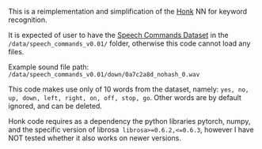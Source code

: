 This is a reimplementation and simplification of the [Honk](https://github.com/castorini/honk) NN for keyword recognition.

It is expected of user to have the [Speech Commands Dataset](https://research.googleblog.com/2017/08/launching-speech-commands-dataset.html) in the ```/data/speech_commands_v0.01/``` folder, otherwise this code cannot load any files.

Example sound file path: ```/data/speech_commands_v0.01/down/0a7c2a8d_nohash_0.wav```

This code makes use only of 10 words from the dataset, namely: ```yes, no, up, down, left, right, on, off, stop, go```.
Other words are by default ignored, and can be deleted.

Honk code requires as a dependency the python libraries pytorch, numpy, and the specific version of librosa```
librosa>=0.6.2,<=0.6.3```, however I have NOT tested whether it also works on newer versions.